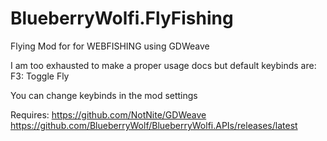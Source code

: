# BlueberryWolfi.FlyFishing
Flying Mod for for WEBFISHING using GDWeave

I am too exhausted to make a proper usage docs but
default keybinds are:
F3: Toggle Fly

You can change keybinds in the mod settings

Requires:
https://github.com/NotNite/GDWeave
https://github.com/BlueberryWolf/BlueberryWolfi.APIs/releases/latest
